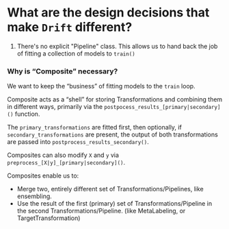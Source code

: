 # What are the design decisions that make `Drift` different?

1. There's no explicit "Pipeline" class. This allows us to hand back the job of fitting a collection of models to `train()`


### Why is “Composite” necessary?

We want to keep the “business” of fitting models to the `train` loop.

Composite acts as a “shell” for storing Transformations and combining them in different ways, primarily via the `postpocess_results_[primary|secondary]()` function.

The `primary_transformations` are fitted first, then optionally, if `secondary_transformations` are present, the output of both transformations are passed into `postprocess_results_secondary()`.

Composites can also modify `X` and `y` via `preprocess_[X|y]_[primary|secondary]()`.

Composites enable us to:

- Merge two, entirely different set of Transformations/Pipelines, like ensembling.
- Use the result of the first (primary) set of Transformations/Pipeline in the second Transformations/Pipeline. (like MetaLabeling, or TargetTransformation)